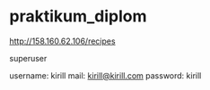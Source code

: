 # praktikum_diplom

http://158.160.62.106/recipes

superuser

username: kirill
mail: kirill@kirill.com
password: kirill
